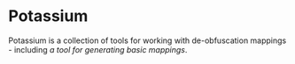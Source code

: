 Potassium
=========

Potassium is a collection of tools for working with de-obfuscation mappings - including
*a tool for generating basic mappings*.
